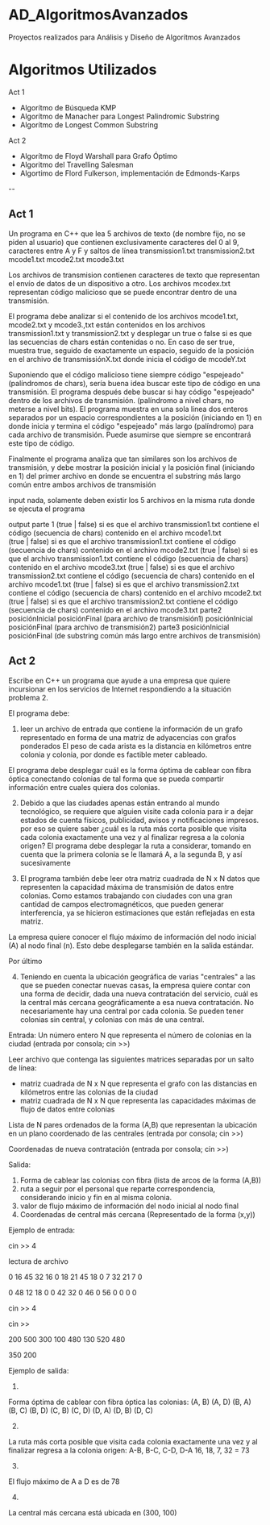 # AD_AlgoritmosAvanzados
Proyectos realizados para Análisis y Diseño de Algorítmos Avanzados

# Algoritmos Utilizados
Act 1
- Algorítmo de Búsqueda KMP
- Algorítmo de Manacher para Longest Palindromic Substring
- Algorítmo de Longest Common Substring

Act 2
- Algorítmo de Floyd Warshall para Grafo Óptimo
- Algoritmo del Travelling Salesman
- Algortimo de Flord Fulkerson, implementación de Edmonds-Karps

--

## Act 1
Un programa en C++ que lea 5 archivos de texto (de nombre fijo, no se piden al usuario) que contienen exclusivamente caracteres del 0 al 9, caracteres entre A y F y saltos de línea
     transmission1.txt
     transmission2.txt
     mcode1.txt
     mcode2.txt
     mcode3.txt

Los archivos de transmision contienen caracteres de texto que representan el envío de datos de un dispositivo a otro.
Los archivos mcodex.txt representan código malicioso que se puede encontrar dentro de una transmisión.

El programa debe analizar si el contenido de los archivos mcode1.txt, mcode2.txt y mcode3.,txt están contenidos en los archivos transmission1.txt y transmission2.txt y desplegar un true o false si es que las secuencias de chars están contenidas o no. En caso de ser true, muestra true, seguido de exactamente un espacio, seguido de la posición en el archivo de transmissiónX.txt donde inicia el código de mcodeY.txt

Suponiendo que el código malicioso tiene siempre código "espejeado" (palíndromos de chars), sería buena idea buscar este tipo de código en una transmisión. El programa después debe buscar si hay código "espejeado" dentro de los archivos de transmisión. (palíndromo a nivel chars, no meterse a nivel bits). El programa muestra en una sola linea dos enteros separados por un espacio correspondientes a la posición (iniciando en 1) en donde inicia y termina el código "espejeado" más largo (palíndromo) para cada archivo de transmisión. Puede asumirse que siempre se encontrará este tipo de código.

Finalmente el programa analiza que tan similares son los archivos de transmisión, y debe mostrar la posición inicial y la posición final (iniciando en 1) del primer archivo en donde se encuentra el substring más largo común entre ambos archivos de transmisión

input
     nada, solamente deben existir los 5 archivos en la misma ruta donde se ejecuta el programa    

output
  parte 1
     (true | false) si es que el archivo transmission1.txt contiene el código (secuencia de chars) contenido en el archivo mcode1.txt    
     (true | false) si es que el archivo transmission1.txt contiene el código (secuencia de chars) contenido en el archivo mcode2.txt
     (true | false) si es que el archivo transmission1.txt contiene el código (secuencia de chars) contenido en el archivo mcode3.txt
     (true | false) si es que el archivo transmission2.txt contiene el código (secuencia de chars) contenido en el archivo mcode1.txt
     (true | false) si es que el archivo transmission2.txt contiene el código (secuencia de chars) contenido en el archivo mcode2.txt
     (true | false) si es que el archivo transmission2.txt contiene el código (secuencia de chars) contenido en el archivo mcode3.txt
  parte2
     posiciónInicial posiciónFinal (para archivo de transmisión1)
     posiciónInicial posiciónFinal (para archivo de transmisión2)
  parte3
      posiciónInicial posiciónFinal (de substring común más largo entre archivos de transmisión)
      
      
## Act 2
Escribe en C++ un programa que ayude a una empresa que quiere incursionar en los servicios de Internet respondiendo a la situación problema 2.

El programa debe:

1. leer un archivo de entrada que contiene la información de un grafo representado en forma de una matriz de adyacencias con grafos ponderados
El peso de cada arista es la distancia en kilómetros entre colonia y colonia, por donde es factible meter cableado.

El programa debe desplegar cuál es la forma óptima de cablear con fibra óptica conectando colonias de tal forma que se pueda compartir información entre cuales quiera dos colonias.

2. Debido a que las ciudades apenas están entrando al mundo tecnológico, se requiere que alguien visite cada colonia para ir a dejar estados de cuenta físicos, publicidad, avisos y notificaciones impresos. por eso se quiere saber ¿cuál es la ruta más corta posible que visita cada colonia exactamente una vez y al finalizar regresa a la colonia origen?
El programa debe desplegar la ruta a considerar, tomando en cuenta que la primera colonia se le llamará A, a la segunda B, y así sucesivamente

3. El programa también debe leer otra matriz cuadrada de N x N datos que representen la capacidad máxima de transmisión de datos entre colonias. Como estamos trabajando con ciudades con una gran cantidad de campos electromagnéticos, que pueden generar interferencia, ya se hicieron estimaciones que están reflejadas en esta matriz.

La empresa quiere conocer el flujo máximo de información del nodo inicial (A) al nodo final (n). Esto debe desplegarse también en la salida estándar.

Por último

4. Teniendo en cuenta la ubicación geográfica de varias "centrales" a las que se pueden conectar nuevas casas, la empresa quiere contar con una forma de decidir, dada una nueva contratación del servicio, cuál es la central más cercana geográficamente a esa nueva contratación. No necesariamente hay una central por cada colonia. Se pueden tener colonias sin central, y colonias con más de una central.

Entrada:
Un número entero N que representa el número de colonias en la ciudad (entrada por consola; cin >>)

Leer archivo que contenga las siguientes matrices separadas por un salto de línea:
- matriz cuadrada de N x N que representa el grafo con las distancias en kilómetros entre las colonias de la ciudad
- matriz cuadrada de N x N que representa las capacidades máximas de flujo de datos entre colonias

Lista de N pares ordenados de la forma (A,B) que representan la ubicación en un plano coordenado de las centrales (entrada por consola; cin >>)

Coordenadas de nueva contratación (entrada por consola; cin >>)

Salida:
1. Forma de cablear las colonias con fibra
(lista de arcos de la forma (A,B))
2. ruta a seguir por el personal que reparte correspondencia, considerando inicio y fin en al misma colonia.
3. valor de flujo máximo de información del nodo inicial al nodo final
4. Coordenadas de central más cercana (Representado de la forma (x,y))


Ejemplo de entrada:

cin >> 4

lectura de archivo

0 16 45 32
16  0 18 21
45 18  0  7
32 21  7  0

0 48  12  18
0  0 42 32
0 46  0 56
0 0 0  0

cin >> 4

cin >>

200 500
300 100
480 130
520 480

350 200

 

Ejemplo de salida:

1.
Forma óptima de cablear con fibra óptica las colonias:
(A, B)
(A, D)
(B, A)
(B, C)
(B, D)
(C, B)
(C, D)
(D, A)
(D, B)
(D, C)

2.
La ruta más corta posible que visita cada colonia exactamente una vez y al finalizar regresa a la colonia origen:
A-B, B-C, C-D, D-A 
16, 18, 7, 32 = 73

3.
El flujo máximo de A a D es de 78

4.
La central más cercana está ubicada en (300, 100)
